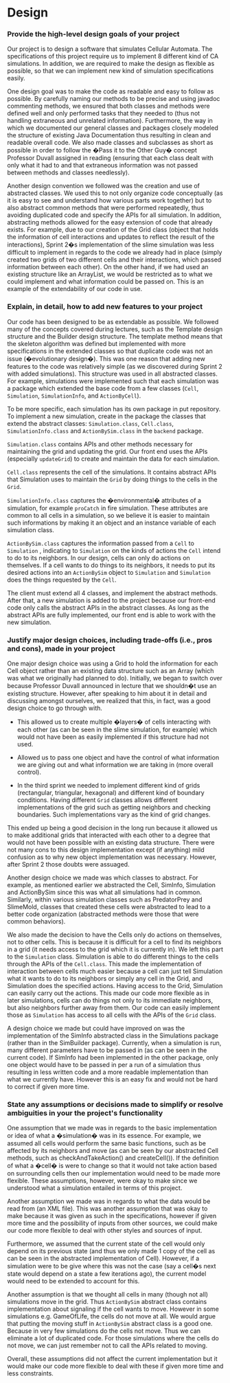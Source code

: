 # Design
### Provide the high-level design goals of your project

Our project is to design a software that simulates Cellular Automata. The specifications of this project require us to implement 8 different kind of CA simulations.  In addition, we are required to make the design as flexible as possible, so that we can implement new kind of simulation specifications easily.

One design goal was to make the code as readable and easy to follow as possible. By carefully naming our methods to be precise and using javadoc commenting methods, we ensured that both classes and methods were defined well and only performed tasks that they needed to (thus not handling extraneous and unrelated information). Furthermore, the way in which we documented our general classes and packages closely modeled the structure of existing Java Documentation thus resulting in clean and readable overall code. We also made classes and subclasses as short as possible in order to follow the �Pass it to the Other Guy� concept Professor Duvall assigned in reading (ensuring that each class dealt with only what it had to and that extraneous information was not passed between methods and classes needlessly).

Another design convention we followed was the creation and use of abstracted classes. We used this to not only organize code conceptually (as it is easy to see and understand how various parts work together) but to also abstract common methods that were performed repeatedly, thus avoiding duplicated code and specify the APIs for all simulation. In addition, abstracting methods allowed for the easy extension of code that already exists. For example, due to our creation of the Grid class (object that holds the information of cell interactions and updates to reflect the result of the interactions), Sprint 2�s implementation of the slime simulation was less difficult to implement in regards to the code we already had in place (simply created two grids of two different cells and their interactions, which passed information between each other). On the other hand, if we had used an existing structure like an ArrayList, we would be restricted as to what we could implement and what information could be passed on. This is an example of the extendability of our code in use.

### Explain, in detail, how to add new features to your project

Our code has been designed to be as extendable as possible. We followed many of the concepts covered during lectures, such as the Template design structure and the Builder design structure. The template method means that the skeleton algorithm was defined but implemented with more specifications in the extended classes so that duplicate code was not an issue (�evolutionary design�). This was one reason that adding new features to the code was relatively simple (as we discovered during Sprint 2 with added simulations). This structure was used in all abstracted classes. For example, simulations were implemented such that each simulation was a package which extended the base code from a few classes (`Cell`, `Simulation`, `SimulationInfo`, and `ActionByCell`).

To be more specific, each simulation has its own package in put repository. To implement a new simulation, create in the package the classes that extend the abstract classes: `Simulation.class`,  `Cell.class`, `SimulationInfo.class` and `ActionBySim.class` in the `backend` package.

`Simulation.class` contains APIs and other methods necessary for maintaining the grid and updating the grid. Our front end uses the APIs (especially `updateGrid`) to create and maintain the data for each simulation.

`Cell.class` represents the cell of the simulations. It contains abstract APIs that Simulation uses to maintain the `Grid` by doing things to the cells in the `Grid`.

`SimulationInfo.class` captures the �environmental� attributes of a simulation, for example `proCatch` in fire simulation. These attributes are common to all cells in a simulation, so we believe it is easier to maintain such informations by making it an object and an instance variable of each simulation class.

`ActionBySim.class` captures the information passed from a `Cell` to `Simulation` , indicating to `Simulation` on the kinds of actions the `Cell` intend to do to its neighbors. In our design, cells can only do actions on themselves. If a cell wants to do things to its neighbors, it needs to put its desired actions into an `ActionBySim` object to `Simulation` and `Simulation` does the things requested by the `Cell`.

The client must extend all 4 classes, and implement the abstract methods. After that, a new simulation is added to the project because our front-end code only calls the abstract APIs in the abstract classes. As long as the abstract APIs are fully implemented, our front end is able to work with the new simulation.


### Justify major design choices, including trade-offs (i.e., pros and cons), made in your project

One major design choice was using a Grid to hold the information for each Cell object rather than an existing data structure such as an Array (which was what we originally had planned to do). Initially, we began to switch over because Professor Duvall announced in lecture that we shouldn�t use an existing structure. However, after speaking to him about it in detail and discussing amongst ourselves, we realized that this, in fact, was a good design choice to go through with. 

- This allowed us to create multiple �layers� of cells interacting with each other (as can be seen in the slime simulation, for example) which would not have been as easily implemented if this structure had not used.

- Allowed us to pass one object and have the control of what information we are giving out and what information we are taking in (more overall control).

- In the third sprint we needed to implement different kind of grids (rectangular, triangular, hexagonal) and different kind of boundary conditions. Having different `Grid` classes allows different implementations of the grid such as getting neighbors and checking boundaries. Such implementations vary as the kind of grid changes.

This ended up being a good decision in the long run because it allowed us to make additional grids that interacted with each other to a degree that would not have been possible with an existing data structure. There were not many cons to this design implementation except (if anything) mild confusion as to why new object implementation was necessary. However, after Sprint 2 those doubts were assuaged.

Another design choice we made was which classes to abstract. For example, as mentioned earlier we abstracted the Cell, SimInfo, Simulation and ActionBySim since this was what all simulations had in common. Similarly, within various simulation classes such as PredatorPrey and SlimeMold, classes that created these cells were abstracted to lead to a better code organization (abstracted methods were those that were common behaviors).

We also made the decision to have the Cells only do actions on themselves, not to other cells. This is because it is difficult for a cell to find its neighbors in a grid (it needs access to the grid which it is currently in). We left this part to the `Simulation` class. Simulation is able to do different things to the cells through the APIs of the `Cell.class`. This made the implementation of interaction between cells much easier because a cell can just tell Simulation what it wants to do to its neighbors or simply any cell in the Grid, and Simulation does the specified actions. Having access to the Grid, Simulation can easily carry out the actions. This made our code more flexible as in later simulations, cells can do things not only to its immediate neighbors, but also neighbors further away from them. Our code can easily implement those as `Simulation` has access to all cells with the APIs of the `Grid` class.

A design choice we made but could have improved on was the implementation of the SimInfo abstracted class in the Simulations package (rather than in the SimBuilder package). Currently, when a simulation is run, many different parameters have to be passed in (as can be seen in the current code). If SimInfo had been implemented in the other package, only one object would have to be passed in per a run of a simulation thus resulting in less written code and a more readable implementation than what we currently have. However this is an easy fix and would not be hard to correct if given more time.


### State any assumptions or decisions made to simplify or resolve ambiguities in your the project's functionality

One assumption that we made was in regards to the basic implementation or idea of what a �simulation� was in its essence. For example, we assumed all cells would perform the same basic functions, such as be affected by its neighbors and move (as can be seen by our abstracted Cell methods, such as checkAndTakeAction() and createCell()). If the definition of what a �cell� is were to change so that it would not take action based on surrounding cells then our implementation would need to be made more flexible. These assumptions, however, were okay to make since we understood what a simulation entailed in terms of this project. 

Another assumption we made was in regards to what the data would be read from (an XML file). This was another assumption that was okay to make because it was given as such in the specifications, however if given more time and the possibility of inputs from other sources, we could make our code more flexible to deal with other styles and sources of input.

Furthermore, we assumed that the current state of the cell would only depend on its previous state (and thus we only made 1 copy of the cell as can be seen in the abstracted implementation of Cell). However, if a simulation were to be give where this was not the case (say a cell�s next state would depend on a state a few iterations ago), the current model would need to be extended to account for this. 

Another assumption is that we thought all cells in many (though not all) simulations move in the grid. Thus `ActionBySim` abstract class contains implementation about signaling if the cell wants to move. However in some simulations e.g. GameOfLife, the cells do not move at all. We would argue that putting the moving stuff in `ActionBySim` abstract class is a good one. Because in very few simulations do the cells not move. Thus we can eliminate a lot of duplicated code. For those simulations where the cells do not move, we can just remember not to call the APIs related to moving.

Overall, these assumptions did not affect the current implementation but it would make our code more flexible to deal with these if given more time and less constraints.
